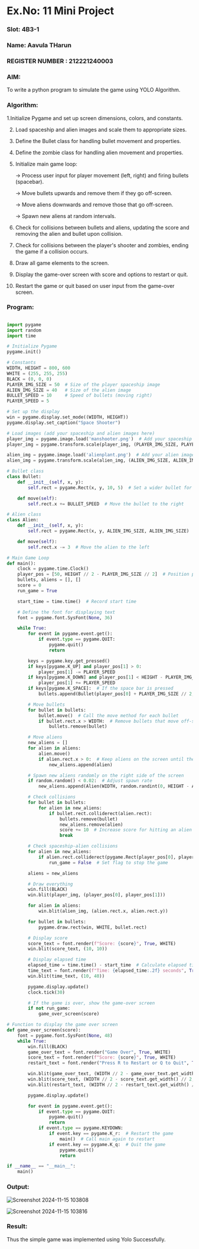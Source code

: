 # Ex.No: 11  Mini Project 
                          
### Slot: 4B3-1
### Name: Aavula THarun
### REGISTER NUMBER : 212221240003 

### AIM: 

To write a python program to simulate the game using YOLO Algorithm.

### Algorithm:
1.Initialize Pygame and set up screen dimensions, colors, and constants.

2. Load spaceship and alien images and scale them to appropriate sizes.

3. Define the Bullet class for handling bullet movement and properties.

4. Define the zombie class for handling alien movement and properties.

5. Initialize main game loop:

    -> Process user input for player movement (left, right) and firing bullets (spacebar).

    -> Move bullets upwards and remove them if they go off-screen.

    -> Move aliens downwards and remove those that go off-screen.

    -> Spawn new aliens at random intervals.

7. Check for collisions between bullets and aliens, updating the score and removing the alien and bullet upon collision.

8. Check for collisions between the player's shooter and zombies, ending the game if a collision occurs.

9. Draw all game elements to the screen.

10. Display the game-over screen with score and options to restart or quit.

11. Restart the game or quit based on user input from the game-over screen.

### Program:
```python

import pygame
import random
import time

# Initialize Pygame
pygame.init()

# Constants
WIDTH, HEIGHT = 800, 600
WHITE = (255, 255, 255)
BLACK = (0, 0, 0)
PLAYER_IMG_SIZE = 50  # Size of the player spaceship image
ALIEN_IMG_SIZE = 40   # Size of the alien image
BULLET_SPEED = 10     # Speed of bullets (moving right)
PLAYER_SPEED = 5

# Set up the display
win = pygame.display.set_mode((WIDTH, HEIGHT))
pygame.display.set_caption("Space Shooter")

# Load images (add your spaceship and alien images here)
player_img = pygame.image.load('manshooter.png')  # Add your spaceship image path here
player_img = pygame.transform.scale(player_img, (PLAYER_IMG_SIZE, PLAYER_IMG_SIZE))

alien_img = pygame.image.load('alienplant.png')  # Add your alien image path here
alien_img = pygame.transform.scale(alien_img, (ALIEN_IMG_SIZE, ALIEN_IMG_SIZE))

# Bullet class
class Bullet:
    def __init__(self, x, y):
        self.rect = pygame.Rect(x, y, 10, 5)  # Set a wider bullet for horizontal shooting

    def move(self):
        self.rect.x += BULLET_SPEED  # Move the bullet to the right

# Alien class
class Alien:
    def __init__(self, x, y):
        self.rect = pygame.Rect(x, y, ALIEN_IMG_SIZE, ALIEN_IMG_SIZE)

    def move(self):
        self.rect.x -= 3  # Move the alien to the left

# Main Game Loop
def main():
    clock = pygame.time.Clock()
    player_pos = [50, HEIGHT // 2 - PLAYER_IMG_SIZE // 2]  # Position player in top-left corner
    bullets, aliens = [], []
    score = 0
    run_game = True

    start_time = time.time()  # Record start time

    # Define the font for displaying text
    font = pygame.font.SysFont(None, 36)

    while True:
        for event in pygame.event.get():
            if event.type == pygame.QUIT:
                pygame.quit()
                return

        keys = pygame.key.get_pressed()
        if keys[pygame.K_UP] and player_pos[1] > 0:
            player_pos[1] -= PLAYER_SPEED
        if keys[pygame.K_DOWN] and player_pos[1] < HEIGHT - PLAYER_IMG_SIZE:
            player_pos[1] += PLAYER_SPEED
        if keys[pygame.K_SPACE]:  # If the space bar is pressed
            bullets.append(Bullet(player_pos[0] + PLAYER_IMG_SIZE // 2, player_pos[1] + PLAYER_IMG_SIZE // 2))

        # Move bullets
        for bullet in bullets:
            bullet.move()  # Call the move method for each bullet
            if bullet.rect.x > WIDTH:  # Remove bullets that move off-screen (right side)
                bullets.remove(bullet)

        # Move aliens
        new_aliens = []
        for alien in aliens:
            alien.move()
            if alien.rect.x > 0:  # Keep aliens on the screen until they go off the left side
                new_aliens.append(alien)

        # Spawn new aliens randomly on the right side of the screen
        if random.random() < 0.02:  # Adjust spawn rate
            new_aliens.append(Alien(WIDTH, random.randint(0, HEIGHT - ALIEN_IMG_SIZE)))

        # Check collisions
        for bullet in bullets:
            for alien in new_aliens:
                if bullet.rect.colliderect(alien.rect):
                    bullets.remove(bullet)
                    new_aliens.remove(alien)
                    score += 10  # Increase score for hitting an alien
                    break

        # Check spaceship-alien collisions
        for alien in new_aliens:
            if alien.rect.colliderect(pygame.Rect(player_pos[0], player_pos[1], PLAYER_IMG_SIZE, PLAYER_IMG_SIZE)):
                run_game = False  # Set flag to stop the game

        aliens = new_aliens

        # Draw everything
        win.fill(BLACK)
        win.blit(player_img, (player_pos[0], player_pos[1]))

        for alien in aliens:
            win.blit(alien_img, (alien.rect.x, alien.rect.y))

        for bullet in bullets:
            pygame.draw.rect(win, WHITE, bullet.rect)

        # Display score
        score_text = font.render(f"Score: {score}", True, WHITE)
        win.blit(score_text, (10, 10))

        # Display elapsed time
        elapsed_time = time.time() - start_time  # Calculate elapsed time
        time_text = font.render(f"Time: {elapsed_time:.2f} seconds", True, WHITE)
        win.blit(time_text, (10, 40))

        pygame.display.update()
        clock.tick(30)

        # If the game is over, show the game-over screen
        if not run_game:
            game_over_screen(score)

# Function to display the game over screen
def game_over_screen(score):
    font = pygame.font.SysFont(None, 48)
    while True:
        win.fill(BLACK)
        game_over_text = font.render("Game Over", True, WHITE)
        score_text = font.render(f"Score: {score}", True, WHITE)
        restart_text = font.render("Press R to Restart or Q to Quit", True, WHITE)

        win.blit(game_over_text, (WIDTH // 2 - game_over_text.get_width() // 2, HEIGHT // 2 - 60))
        win.blit(score_text, (WIDTH // 2 - score_text.get_width() // 2, HEIGHT // 2))
        win.blit(restart_text, (WIDTH // 2 - restart_text.get_width() // 2, HEIGHT // 2 + 40))

        pygame.display.update()

        for event in pygame.event.get():
            if event.type == pygame.QUIT:
                pygame.quit()
                return
            if event.type == pygame.KEYDOWN:
                if event.key == pygame.K_r:  # Restart the game
                    main()  # Call main again to restart
                if event.key == pygame.K_q:  # Quit the game
                    pygame.quit()
                    return

if __name__ == "__main__":
    main()

```
### Output:


![Screenshot 2024-11-15 103808](https://github.com/user-attachments/assets/df46b1f2-6480-4e18-9704-7e18afa3db13)


![Screenshot 2024-11-15 103816](https://github.com/user-attachments/assets/d397ed66-9f1c-4625-b838-5952babbe7ba)


### Result:
Thus the simple  game was implemented using Yolo Successfully.
